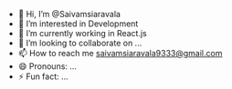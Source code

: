 - 👋 Hi, I’m @Saivamsiaravala
- 👀 I’m interested in Development
- 🌱 I’m currently working in React.js
- 💞️ I’m looking to collaborate on ...
- 📫 How to reach me saivamsiaravala9333@gmail.com
- 😄 Pronouns: ...
- ⚡ Fun fact: ...

<!---
Saivamsiaravala/Saivamsiaravala is a ✨ special ✨ repository because its `README.md` (this file) appears on your GitHub profile.
You can click the Preview link to take a look at your changes.
--->
